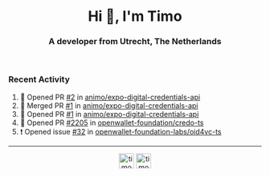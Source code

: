 <h1 align="center">Hi 👋, I'm Timo</h1>
<h3 align="center">A developer from Utrecht, The Netherlands</h3>
<br/>
<!-- https://github.com/rahuldkjain/github-profile-readme-generator --!>

<!--  <p align="left"><img src="https://github-readme-stats.vercel.app/api?username=timoglastra&show_icons=true&count_private=true&" alt="timoglastra" /></p> --!>

<!--
Github language stats
<p align="left"><img src="https://github-readme-stats.vercel.app/api/top-langs/?username=timoglastra&layout=compact" alt="timoglastra" /><p>
-->

<!-- Codestats language stats -->
<!-- <p align="left"><img src="https://codestats-readme.vercel.app/api/top-langs/?username=timoglastra&layout=compact&language_count=12" alt="timoglastra" /><p>    --!>
  
<h3>Recent Activity</h3>

<!--START_SECTION:activity-->
1. 💪 Opened PR [#2](https://github.com/animo/expo-digital-credentials-api/pull/2) in [animo/expo-digital-credentials-api](https://github.com/animo/expo-digital-credentials-api)
2. 🎉 Merged PR [#1](https://github.com/animo/expo-digital-credentials-api/pull/1) in [animo/expo-digital-credentials-api](https://github.com/animo/expo-digital-credentials-api)
3. 💪 Opened PR [#1](https://github.com/animo/expo-digital-credentials-api/pull/1) in [animo/expo-digital-credentials-api](https://github.com/animo/expo-digital-credentials-api)
4. 💪 Opened PR [#2205](https://github.com/openwallet-foundation/credo-ts/pull/2205) in [openwallet-foundation/credo-ts](https://github.com/openwallet-foundation/credo-ts)
5. ❗ Opened issue [#32](https://github.com/openwallet-foundation-labs/oid4vc-ts/issues/32) in [openwallet-foundation-labs/oid4vc-ts](https://github.com/openwallet-foundation-labs/oid4vc-ts)
<!--END_SECTION:activity-->

---

<p align="center">
<a href="https://twitter.com/timoglastra" target="blank"><img align="center" src="https://cdn.jsdelivr.net/npm/simple-icons@3.0.1/icons/twitter.svg" alt="timoglastra" height="30" width="30" /></a>
<a href="https://linkedin.com/in/timoglastra" target="blank"><img align="center" src="https://cdn.jsdelivr.net/npm/simple-icons@3.0.1/icons/linkedin.svg" alt="timoglastra" height="30" width="30" /></a>
</p>



